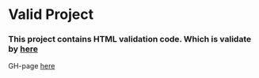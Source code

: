 # Valid Project

### This project contains HTML validation code. Which is validate by [here](https://validator.w3.org/)

GH-page [here](https://panc0046.github.io/valid/)